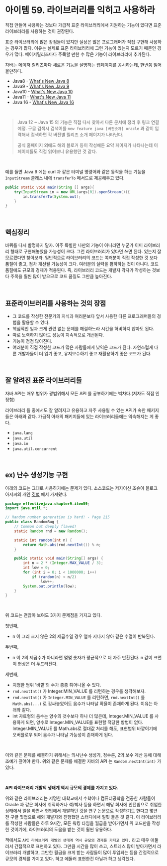 # 아이템 59. 라이브러리를 익히고 사용하라

직접 만들어 사용하는 것보다 가급적 표준 라이브러리에서 지원하는 기능이 있다면 표준 라이브러리를 사용하는 것이 권장된다. <br>

표준 라이브러리에 많은 장점들이 있지만 실상은 많은 프로그래머가 직접 구현해 사용하는 경우가 많다. 이유는 실제로 표준 라이브러리에 그런 기능이 있는지 모르기 때문인 경우가 많다. 메이저릴리즈마다 주목할 만한 수 많은 기능이 라이브러리에 추가된다.<br>

자바는 메이저 릴리즈마다 새로운 기능을 설명하는 웹페이지를 공시하는데, 한번쯤 읽어볼만하다.

- Java8 - [What's New Java 8](https://www.oracle.com/java/technologies/javase/8-whats-new.html)<br>
- Java9 - [What's New Java 9](https://docs.oracle.com/javase/9/whatsnew/toc.htm#JSNEW-GUID-C23AFD78-C777-460B-8ACE-58BE5EA681F6)<br>
- Java10 - [What's New Java 10](https://www.oracle.com/java/technologies/javase/10-relnote-issues.html#NewFeature)<br>
- Java11 - [What's New Java 11](https://www.oracle.com/java/technologies/javase/11-relnote-issues.html)<br>
- Java 16 - [What's New Java 16](https://www.oracle.com/java/technologies/javase/16-relnote-issues.html)<br>

<br>

>  Java 12 ~ Java 15 의 기능은 직접 다시 찾아서 다른 문서에 정리 후 링크 연결 예정. 구글 검색시 검색어를 `new feature java [버전숫자] oracle`  과 같이 입력해서 검색하면 각 버전별 릴리즈 소개 페이지가 나타난다.<br>
>
> 공식 홈페이지 외에도 해외 블로거 등이 작성해둔 요약 페이지가 나타나는데 이 페이지들도 직접 읽어보니 유용했던 것 같다.<br>

<br>

예를 들면 Java 9 에는 curl 과 같은 터미널 명령어와 같은 동작을 하는 기능을 `InputStream` 클래스 내에 `transferTo` 메서드로 제공해주고 있다.

```java
public static void main(String [] args){
    try(InputStream in = new URL(args[0]).openStream()){
        in.transferTo(System.out);
    }
}
```

<br>

## 핵심정리

바퀴를 다시 발명하지 말자. 아주 특별한 나만의 기능이 아니라면 누군가 이미 라이브러리 형태로 구현해놓았을 가능성이 크다. 그런 라이브러리가 있다면 쓰면 된다. 있는지 잘 모르겠다면 찾아보라. 일반적으로 라이브러리의 코드는 여러분이 직접 작성한 것 보다 품질이 좋고, 점차 개선될 가능성이 크다. 여러분의 실력을 폄하하는 것이 아니다. 코드 품질에도 규모의 경제가 적용된다. 즉, 라이브러리 코드는 개발자 각자가 작성하는 것보다 주목을 훨씬 많이 받으므로 코드 품질도 그만큼 높아진다.<br>

<br>

## 표준라이브러리를 사용하는 것의 장점

- 그 코드를 작성한 전문가의 지식과 여러분보다 앞서 사용한 다른 프로그래머들의 경험을 활용할 수 있다.
- 핵심적인 일과 크게 관련 없는 문제를 해결하느라 시간을 허비하지 않아도 된다.
- 따로 노력하지 않아도 성능이 지속적으로 개선된다.
- 기능이 점점 많아진다.
- 여러분이 직접 작성한 코드가 많은 사람들에게 낯익은 코드가 된다. 자연스럽게 다른 개발자들이 더 읽기 좋고, 유지보수하기 좋고 재활용하기 좋은 코드가 된다.

<br>

## 잘 알려진 표준 라이브러리들

자바 API는 매우 범위가 광범위해서 모든 API 를 공부하기에는 벅차다.(저자도 직접 인정함)<br>

라이브러리 들 중에서도 잘 알려지고 유용하고 자주 사용될 수 있는 API가 속한 패키지들은 아래와 같다. 가급적 아래의 패키지들에 있는 라이브러리들에는 익숙해지는 게 좋다.

- `java.lang`
- `java.util`
- `java.io`
- `java.util.concurrent`

<br>

## ex) 난수 생성기능 구현

아래의 코드는 그대로 사용하기에는 문제가 있다. 소스코드는 저자이신 조슈아 블로크 아저씨의 개인 [깃헙](https://github.com/jbloch/effective-java-3e-source-code/blob/master/src/effectivejava/chapter9/item59/RandomBug.java) 에서 가져왔다.

```java
package effectivejava.chapter9.item59;
import java.util.*;

// Random number generation is hard! - Page 215
public class RandomBug {
    // Common but deeply flawed!
    static Random rnd = new Random();

    static int random(int n) {
        return Math.abs(rnd.nextInt()) % n;
    }

    public static void main(String[] args) {
        int n = 2 * (Integer.MAX_VALUE / 3);
        int low = 0;
        for (int i = 0; i < 1000000; i++)
            if (random(n) < n/2)
                low++;
        System.out.println(low);
    }
}
```

<br>

위 코드는 괜찮아 보여도 3가지 문제점을 가지고 있다.<br>

첫번째,<br>

- n 이 그리 크지 않은 2의 제곱수일 경우 얼마 지나지 않아 같은 수열이 반복된다.

두번째,<br>

- n 이 2의 제곱수가 아니라면 몇몇 숫자가 평균적으로 더 자주 반환된다. n 값이 크면 이 현상은 더 두드러진다.

세번째,<br>

- 지정한 범위 '바깥'의 수가 종종 튀어나올 수 있다.
- `rnd.nextInt()` 가 Integer.MIN_VALUE 를 리턴하는 경우를 생각해보자.
- `rnd.nextInt()` 가 `Integer.MIN_VALUE` 를 리턴하면, `rnd.nextInt()` 를 `Math.abs(...)` 로 감싸놓았어도 음수가 나타날 확율이 존재하게 된다. 이유는 아래와 같다.
- int 자료형의 음수는 양수의 갯수보다 하나 더 많은데, Integer.MIN_VALUE 를 사용하게 되면, 양수로 Integer.MIN_VALUE를 표현할 적당한 방법이 없다. Integer.MIN_VALUE 를 Math.abs로 절대값 처리를 해도, 표현범위 바깥이기에 오버플로우 되어 음수가 나타날 가능성이 존재하게 된다.<br>

<br>

이와 같은 문제를 해결하기 위해서는 의사난수 생성기, 정수론, 2의 보수 계산 등에 대해 조예가 깊어야 한다. 위와 같은 문제를 해결한 자바의 API 는 `Random.nextInt(int)` 가 있다. <br>

<br>

**API 라이브러리 개발의 생태계 역시 규모의 경제를 가지고 있다.**<br>

위와 같은 라이브러리는 저명한 대학교에서 수학이나 컴퓨터공학을 전공한 사람들이 Oracle 과 같은 회사에 취직하거나 석/박사 등을 하면서 해당 회사에 인턴쉽으로 취업한 상태에서 일을 하면서 현업에서 개발하던 것을 연구 논문으로 작성하기도 한다고 몇년 전 구글 밋업으로 해외 개발자와 진행했던 스터디에서 얼핏 들은 것 같다. 이 라이브러리를 작성한 사람들은 하루 9시간, 모든 워킹 타임을 월급을 받아가면서 위 코드만을 작성한 것이기에, 라이브러리의 도움을 받는 것이 훨씬 유용하다.<br>

책에서도 `API 라이브러리 개발의 생태계 역시 규모의 경제를 가지고 있다.` 라고 매우 애둘러서 간접적으로 표현하고 있다. 그만큼 시간을 많이 쓰고, 스트레스 많이 받아가면서 라이브러리 개발하고, 그만한 월급을 크게 받는 사람들이 많이 투입되는 등을 간접적으로 규모의 경제를 가지고 있다. 하고 에둘러 표현한건 아닐까 하고 생각했다.<br>

<br>